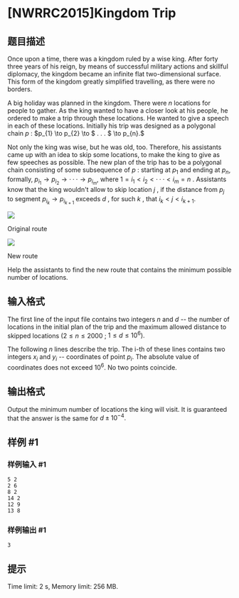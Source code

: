 # [NWRRC2015]Kingdom Trip

## 题目描述



Once upon a time, there was a kingdom ruled by a wise king. After forty three years of his reign, by means of successful military actions and skillful diplomacy, the kingdom became an infinite flat two-dimensional surface. This form of the kingdom greatly simplified travelling, as there were no borders.

A big holiday was planned in the kingdom. There were $n$ locations for people to gather. As the king wanted to have a closer look at his people, he ordered to make a trip through these locations. He wanted to give a speech in each of these locations. Initially his trip was designed as a polygonal chain $p$ : $p_{1} \to p_{2} \to $ . . . $ \to p_{n}.$

Not only the king was wise, but he was old, too. Therefore, his assistants came up with an idea to skip some locations, to make the king to give as few speeches as possible. The new plan of the trip has to be a polygonal chain consisting of some subsequence of $p$ : starting at $p_{1}$ and ending at $p_{n},$ formally, $p_{i_{1}} \to p_{i_{2}} \to · · · \to p_{i_{m}},$ where $1 = i_{1} < i_{2} < · · · < i_{m} = n$ . Assistants know that the king wouldn't allow to skip location $j$ , if the distance from $p_{j}$ to segment $p_{i_{k}} \to p_{i_{k+1}}$ exceeds $d$ , for such $k$ , that $i_{k} < j < i_{k+1}.$

![](https://onlinejudgeimages.s3-ap-northeast-1.amazonaws.com/problem/11476/1.png)

Original route

![](https://onlinejudgeimages.s3-ap-northeast-1.amazonaws.com/problem/11476/2.png)

New route

Help the assistants to find the new route that contains the minimum possible number of locations.



## 输入格式



The first line of the input file contains two integers $n$ and $d$ -- the number of locations in the initial plan of the trip and the maximum allowed distance to skipped locations $(2 \le n \le 2000$ ; $1 \le d \le 10^{6}).$

The following $n$ lines describe the trip. The i-th of these lines contains two integers $x_{i}$ and $y_{i}$ -- coordinates of point $p_{i}.$ The absolute value of coordinates does not exceed $10^{6}.$ No two points coincide.



## 输出格式



Output the minimum number of locations the king will visit. It is guaranteed that the answer is the same for $d ± 10^{−4}.$



## 样例 #1

### 样例输入 #1
```
5 2
2 6
8 2
14 2
12 9
13 8
```

### 样例输出 #1

```
3
```

## 提示

Time limit: 2 s, Memory limit: 256 MB. 


